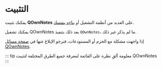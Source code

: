 # التثبيت

يمكنك تثبيت **QOwnNotes** على العديد من أنظمة التشغيل أو [بناءه بنفسك](building.md).

يمكنك تشغيل QOwnNotes بعد ذلك بتنفيذ `QOwnNotes`، ما لم يذكر غير ذلك.

إذا واجهت مشكلة مع الحزم أو المستودعات، فنرجو الإبلاغ عنها في [صفحة مسائل QOwnNotes](https://github.com/pbek/QOwnNotes/issues).

::: tip
معلومة
ألقِ نظرة على القائمة لمعرفة جميع الطرق المختلفة لتثبيت QOwnNotes
:::

